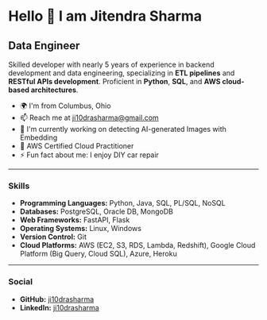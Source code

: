 # Hello 👋 I am Jitendra Sharma

## Data Engineer

Skilled developer with nearly 5 years of experience in backend development and data engineering, specializing in **ETL pipelines** and **RESTful APIs development**. Proficient in **Python**, **SQL**, and **AWS cloud-based architectures**.

- 🌍 I'm from Columbus, Ohio
- 📫 Reach me at [ji10drasharma@gmail.com](mailto:ji10drasharma@gmail.com)
- 🔭 I'm currently working on detecting AI-generated Images with Embedding
- 🌱 AWS Certified Cloud Practitioner
- ⚡ Fun fact about me: I enjoy DIY car repair

---

### Skills

* **Programming Languages:** Python, Java, SQL, PL/SQL, NoSQL
* **Databases:** PostgreSQL, Oracle DB, MongoDB
* **Web Frameworks:** FastAPI, Flask
* **Operating Systems:** Linux, Windows
* **Version Control:** Git
* **Cloud Platforms:** AWS (EC2, S3, RDS, Lambda, Redshift), Google Cloud Platform (Big Query, Cloud SQL), Azure, Heroku

---

### Social

* **GitHub:** [ji10drasharma](https://www.github.com/ji10drasharma)
* **LinkedIn:** [ji10drasharma](https://www.linkedin.com/in/ji10drasharma)
